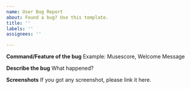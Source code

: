```yaml
---
name: User Bug Report
about: Found a bug? Use this template.
title: ''
labels: ''
assignees: ''

---
```


**Command/Feature of the bug**
Example: Musescore, Welcome Message

**Describe the bug**
What happened?

**Screenshots**
If you got any screenshot, please link it here.
